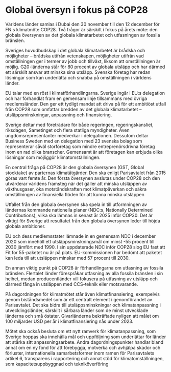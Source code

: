 # Global översyn i fokus på COP28

Världens länder samlas i Dubai den 30 november till den 12 december för FN:s klimatmöte COP28. Två frågor är särskilt i fokus på årets möte: den globala översynen av det globala klimatarbetet och utfasningen av fossila bränslen.

Sveriges huvudbudskap i det globala klimatarbetet är brådska och möjligheter – brådska utifrån vetenskapen, möjligheter utifrån vad omställningen ger i termer av jobb och tillväxt, liksom att omställningen är möjlig. G20-länderna står för 80 procent av globala utsläpp och har därmed ett särskilt ansvar att minska sina utsläpp. Svenska företag har redan lösningar som kan underlätta och snabba på omställningen i världens länder.

EU talar med en röst i klimatförhandlingarna. Sverige ingår i EU:s delegation och har förhandlat fram en gemensam linje tillsammans med övriga medlemsländer. Den ger ett tydligt mandat att driva på för ett ambitiöst utfall från COP28 som omfattar bredden av det globala klimatarbetet – utsläppsminskningar, anpassning och finansiering.

Sverige deltar med företrädare för både regeringen, regeringskansliet, riksdagen, Sametinget och flera statliga myndigheter. Även ungdomsrepresentanter medverkar i delegationen. Dessutom deltar Business Sweden med en delegation med 23 svenska bolag som representerar såväl storföretag som mindre entreprenörsdrivna företag inom en rad olika branscher. Gemensamt är att företagen kan erbjuda olika lösningar som möjliggör klimatomställningen.

En central fråga på COP28 är den globala översynen (GST, Global stocktake) av parternas klimatåtgärder. Den ska enligt Parisavtalet från 2015 göras vart femte år. Den första översynen avslutas under COP28 och den utvärderar världens framsteg när det gäller att minska utsläppen av växthusgaser, öka motståndskraften mot klimatpåverkan och säkra omställningen av finansiella flöden för att kunna minska utsläppen

Utfallet från den globala översynen ska spela in till utformningen av ländernas kommande nationella planer (NDC:s, Nationally Determined Contributions), vilka ska lämnas in senast år 2025 inför COP30. Det är viktigt för Sverige att resultatet från den globala översynen leder till höjda globala ambitioner.

EU och dess medlemsstater lämnade in en gemensam NDC i december 2020 som innehöll ett utsläppsminskningsmål om minst -55 procent till 2030 jämfört med 1990. I sin uppdaterade NDC inför COP28 slog EU fast att Fit for 55-paketet nu är på plats. EU-kommissionen har bedömt att paketet kan leda till att utsläppen minskar med 57 procent till 2030.

En annan viktig punkt på COP28 är förhandlingarna om utfasning av fossila bränslen. Flertalet länder förespråkar utfasning av alla fossila bränslen i sin helhet, medan producentländer vill fokusera på utfasning av utsläpp och därmed fånga in utsläppen med CCS-teknik eller motsvarande.

På dagordningen för klimatmötet står även klimatfinansiering, exempelvis genom biståndsmedel som är ett centralt element i genomförandet av Parisavtalet. Det ska bidra till utsläppsminskningar och klimatanpassning i utvecklingsländer, särskilt i sårbara länder som de minst utvecklade länderna och små östater. Givarländerna bekräftade nyligen att målet om 100 miljarder USD per år i klimatfinansiering nås under 2023.

Mötet ska också besluta om ett nytt ramverk för klimatanpassning, som Sverige hoppas ska innehålla mål och uppföljning som underlättar för länder att stärka sitt anpassningsarbete. Andra dagordningspunkter handlar bland annat om en ny fond för att förebygga, motverka och avhjälpa skador och förluster, internationella samarbetsformer inom ramen för Parisavtalets artikel 6, transparens i rapportering och annat stöd för klimatomställningen, som kapacitetsuppbyggnad och tekniköverföring
